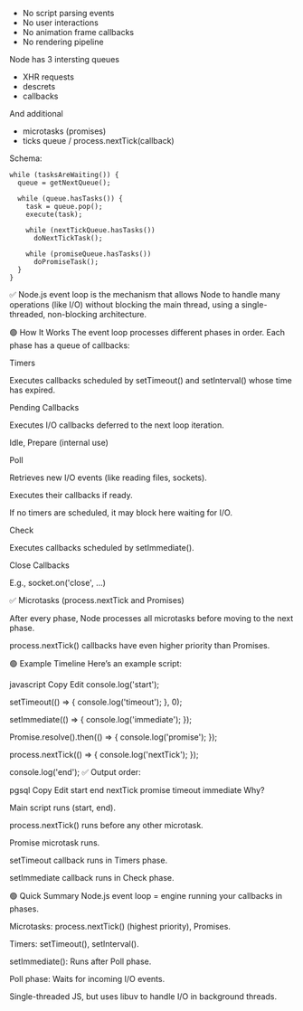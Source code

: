 - No script parsing events
- No user interactions
- No animation frame callbacks
- No rendering pipeline

Node has 3 intersting queues
- XHR requests
- descrets
- callbacks

And additional
- microtasks (promises)
- ticks queue / process.nextTick(callback) 

Schema:
```
while (tasksAreWaiting()) {
  queue = getNextQueue();

  while (queue.hasTasks()) {
    task = queue.pop();
    execute(task);

    while (nextTickQueue.hasTasks())
      doNextTickTask();

    while (promiseQueue.hasTasks())
      doPromiseTask();
  }
}
```


✅ Node.js event loop is the mechanism that allows Node to handle many operations (like I/O) without blocking the main thread, using a single-threaded, non-blocking architecture.

🟢 How It Works
The event loop processes different phases in order. Each phase has a queue of callbacks:

Timers

Executes callbacks scheduled by setTimeout() and setInterval() whose time has expired.

Pending Callbacks

Executes I/O callbacks deferred to the next loop iteration.

Idle, Prepare (internal use)

Poll

Retrieves new I/O events (like reading files, sockets).

Executes their callbacks if ready.

If no timers are scheduled, it may block here waiting for I/O.

Check

Executes callbacks scheduled by setImmediate().

Close Callbacks

E.g., socket.on('close', ...)

✅ Microtasks (process.nextTick and Promises)

After every phase, Node processes all microtasks before moving to the next phase.

process.nextTick() callbacks have even higher priority than Promises.

🟢 Example Timeline
Here’s an example script:

javascript
Copy
Edit
console.log('start');

setTimeout(() => {
  console.log('timeout');
}, 0);

setImmediate(() => {
  console.log('immediate');
});

Promise.resolve().then(() => {
  console.log('promise');
});

process.nextTick(() => {
  console.log('nextTick');
});

console.log('end');
✅ Output order:

pgsql
Copy
Edit
start
end
nextTick
promise
timeout
immediate
Why?

Main script runs (start, end).

process.nextTick() runs before any other microtask.

Promise microtask runs.

setTimeout callback runs in Timers phase.

setImmediate callback runs in Check phase.

🟢 Quick Summary
Node.js event loop = engine running your callbacks in phases.

Microtasks: process.nextTick() (highest priority), Promises.

Timers: setTimeout(), setInterval().

setImmediate(): Runs after Poll phase.

Poll phase: Waits for incoming I/O events.

Single-threaded JS, but uses libuv to handle I/O in background threads.